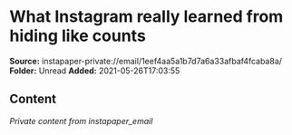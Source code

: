 # What Instagram really learned from hiding like counts

**Source:** instapaper-private://email/1eef4aa5a1b7d7a6a33afbaf4fcaba8a/
**Folder:** Unread
**Added:** 2021-05-26T17:03:55




## Content
*Private content from instapaper_email*
